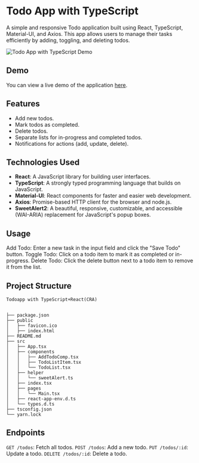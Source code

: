 # Todo App with TypeScript

A simple and responsive Todo application built using React, TypeScript, Material-UI, and Axios. This app allows users to manage their tasks efficiently by adding, toggling, and deleting todos.

![Todo App with TypeScript Demo](https://github.com/MaralTach/my-app/blob/master/taskmaster.gif)

## Demo

You can view a live demo of the application [here](https://my-app-delta-snowy.vercel.app/).

## Features

- Add new todos.
- Mark todos as completed.
- Delete todos.
- Separate lists for in-progress and completed todos.
- Notifications for actions (add, update, delete).

## Technologies Used

- **React**: A JavaScript library for building user interfaces.
- **TypeScript**: A strongly typed programming language that builds on JavaScript.
- **Material-UI**: React components for faster and easier web development.
- **Axios**: Promise-based HTTP client for the browser and node.js.
- **SweetAlert2**: A beautiful, responsive, customizable, and accessible (WAI-ARIA) replacement for JavaScript's popup boxes.

## Usage

Add Todo: Enter a new task in the input field and click the "Save Todo" button.
Toggle Todo: Click on a todo item to mark it as completed or in-progress.
Delete Todo: Click the delete button next to a todo item to remove it from the list.

## Project Structure

```
Todoapp with TypeScript+React(CRA)


├── package.json
├── public
│   ├── favicon.ico
│   ├── index.html
├── README.md
├── src
│   ├── App.tsx
│   ├── components
│   │   ├── AddTodoComp.tsx
│   │   ├── TodoListItem.tsx
│   │   └── TodoList.tsx
│   ├── helper
│   │   └── sweetAlert.ts
│   ├── index.tsx
│   ├── pages
│   │   └── Main.tsx
│   ├── react-app-env.d.ts
│   └── types.d.ts
├── tsconfig.json
└── yarn.lock
```

## Endpoints

`GET /todos`: Fetch all todos.
`POST /todos`: Add a new todo.
`PUT /todos/:id`: Update a todo.
`DELETE /todos/:id`: Delete a todo.

